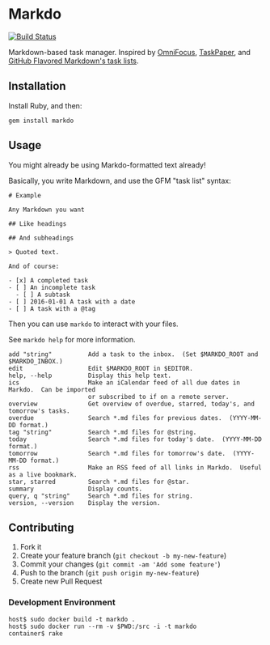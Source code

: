 # Markdo

[![Build Status](https://travis-ci.org/benjaminoakes/markdo.svg?branch=master)](https://travis-ci.org/benjaminoakes/markdo)

Markdown-based task manager.  Inspired by [OmniFocus][omnifocus], [TaskPaper][taskpaper], and [GitHub Flavored Markdown's task lists][gfm-task-lists].

  [gfm-task-lists]: https://github.com/blog/1375-task-lists-in-gfm-issues-pulls-comments
  [omnifocus]: https://www.omnigroup.com/omnifocus/
  [taskpaper]: http://www.hogbaysoftware.com/products/taskpaper

## Installation

Install Ruby, and then:

    gem install markdo

## Usage

You might already be using Markdo-formatted text already!

Basically, you write Markdown, and use the GFM "task list" syntax:

```
# Example

Any Markdown you want

## Like headings

## And subheadings

> Quoted text.

And of course:

- [x] A completed task
- [ ] An incomplete task
  - [ ] A subtask
- [ ] 2016-01-01 A task with a date
- [ ] A task with a @tag
```

Then you can use `markdo` to interact with your files.

See `markdo help` for more information.

    add "string"          Add a task to the inbox.  (Set $MARKDO_ROOT and $MARKDO_INBOX.)
    edit                  Edit $MARKDO_ROOT in $EDITOR.
    help, --help          Display this help text.
    ics                   Make an iCalendar feed of all due dates in Markdo.  Can be imported
                          or subscribed to if on a remote server.
    overview              Get overview of overdue, starred, today's, and tomorrow's tasks.
    overdue               Search *.md files for previous dates.  (YYYY-MM-DD format.)
    tag "string"          Search *.md files for @string.
    today                 Search *.md files for today's date.  (YYYY-MM-DD format.)
    tomorrow              Search *.md files for tomorrow's date.  (YYYY-MM-DD format.)
    rss                   Make an RSS feed of all links in Markdo.  Useful as a live bookmark.
    star, starred         Search *.md files for @star.
    summary               Display counts.
    query, q "string"     Search *.md files for string.
    version, --version    Display the version.

## Contributing

1. Fork it
2. Create your feature branch (`git checkout -b my-new-feature`)
3. Commit your changes (`git commit -am 'Add some feature'`)
4. Push to the branch (`git push origin my-new-feature`)
5. Create new Pull Request

### Development Environment

    host$ sudo docker build -t markdo .
    host$ sudo docker run --rm -v $PWD:/src -i -t markdo
    container$ rake
